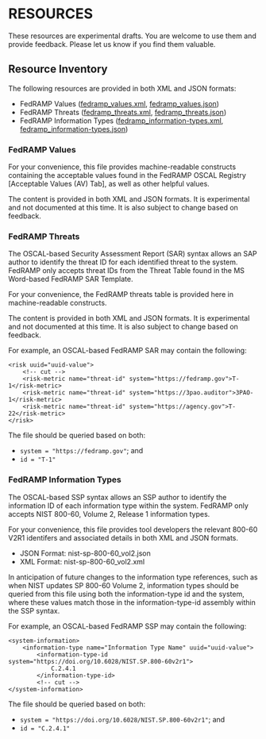 # RESOURCES
These resources are experimental drafts.
You are welcome to use them and provide feedback.
Please let us know if you find them valuable.

## Resource Inventory

The following resources are provided in both XML and JSON formats:
- FedRAMP Values ([fedramp_values.xml](xml/fedramp_values.xml), [fedramp_values.json](json/fedramp_values.json))
- FedRAMP Threats ([fedramp_threats.xml](xml/fedramp_threats.xml), [fedramp_threats.json](json/fedramp_threats.json))
- FedRAMP Information Types ([fedramp_information-types.xml](xml/fedramp_information-types.xml), [fedramp_information-types.json](json/fedramp_information-types.json))

### FedRAMP Values

For your convenience, this file provides machine-readable constructs containing the acceptable values found in the FedRAMP OSCAL Registry [Acceptable Values (AV) Tab], as well as other helpful values.

The content is provided in both XML and JSON formats. It is experimental and not documented at this time. It is also subject to change based on feedback.

### FedRAMP Threats

The OSCAL-based Security Assessment Report (SAR) syntax allows an SAP author to identify the threat ID for each identified threat to the system. 
FedRAMP only accepts threat IDs from the Threat Table found in the MS Word-based FedRAMP SAR Template. 

For your convenience, the FedRAMP threats table is provided here in machine-readable constructs. 

The content is provided in both XML and JSON formats. It is experimental and not documented at this time. It is also subject to change based on feedback.

For example, an OSCAL-based FedRAMP SAR may contain the following:
```
<risk uuid="uuid-value">
	<!-- cut -->
	<risk-metric name="threat-id" system="https://fedramp.gov">T-1</risk-metric>
	<risk-metric name="threat-id" system="https://3pao.auditor">3PAO-1</risk-metric>
	<risk-metric name="threat-id" system="https://agency.gov">T-22</risk-metric>
</risk>
```

The  file should be queried based on both:
- `system = "https://fedramp.gov"`; and
- `id = "T-1"`



### FedRAMP Information Types

The OSCAL-based SSP syntax allows an SSP author to identify the information ID of each information type within the system. FedRAMP only accepts NIST 800-60, Volume 2, Release 1 information types. 

For your convenience, this file provides tool developers the relevant 800-60 V2R1 identifers and associated details in both XML and JSON formats. 

- JSON Format: nist-sp-800-60_vol2.json
- XML Format: nist-sp-800-60_vol2.xml

In anticipation of future changes to the information type references, such as when NIST updates SP 800-60 Volume 2, information types should be queried from this file using both the information-type id and the system, where these values match those in the information-type-id assembly within the SSP syntax.

For example, an OSCAL-based FedRAMP SSP may contain the following:
```
<system-information>
	<information-type name="Information Type Name" uuid="uuid-value">
		<information-type-id system="https://doi.org/10.6028/NIST.SP.800-60v2r1">
			C.2.4.1
		</information-type-id>
		<!-- cut -->
</system-information>
```

The  file should be queried based on both:
- `system = "https://doi.org/10.6028/NIST.SP.800-60v2r1"`; and
- `id = "C.2.4.1"`



